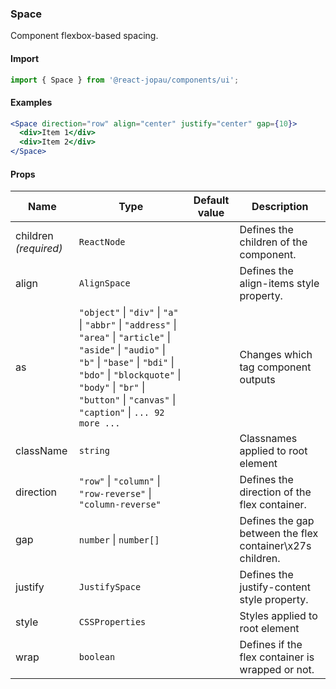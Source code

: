 ### Space

Component flexbox-based spacing.

#### Import

```jsx
import { Space } from '@react-jopau/components/ui';
```

#### Examples

```jsx
<Space direction="row" align="center" justify="center" gap={10}>
  <div>Item 1</div>
  <div>Item 2</div>
</Space>
```

#### Props

| Name                  | Type                                                                                                                                                                                                                                                              | Default value | Description                                               |
| --------------------- | ----------------------------------------------------------------------------------------------------------------------------------------------------------------------------------------------------------------------------------------------------------------- | ------------- | --------------------------------------------------------- |
| children _(required)_ | `ReactNode`                                                                                                                                                                                                                                                       |               | Defines the children of the component.                    |
| align                 | `AlignSpace`                                                                                                                                                                                                                                                      |               | Defines the align-items style property.                   |
| as                    | `"object"` \| `"div"` \| `"a"` \| `"abbr"` \| `"address"` \| `"area"` \| `"article"` \| `"aside"` \| `"audio"` \| `"b"` \| `"base"` \| `"bdi"` \| `"bdo"` \| `"blockquote"` \| `"body"` \| `"br"` \| `"button"` \| `"canvas"` \| `"caption"` \| `... 92 more ...` |               | Changes which tag component outputs                       |
| className             | `string`                                                                                                                                                                                                                                                          |               | Classnames applied to root element                        |
| direction             | `"row"` \| `"column"` \| `"row-reverse"` \| `"column-reverse"`                                                                                                                                                                                                    |               | Defines the direction of the flex container.              |
| gap                   | `number` \| `number[]`                                                                                                                                                                                                                                            |               | Defines the gap between the flex container\x27s children. |
| justify               | `JustifySpace`                                                                                                                                                                                                                                                    |               | Defines the justify-content style property.               |
| style                 | `CSSProperties`                                                                                                                                                                                                                                                   |               | Styles applied to root element                            |
| wrap                  | `boolean`                                                                                                                                                                                                                                                         |               | Defines if the flex container is wrapped or not.          |
